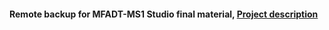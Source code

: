 #### Remote backup for MFADT-MS1 Studio final material, [Project description](https://choose-image.com/WhatdotheythinkPage)